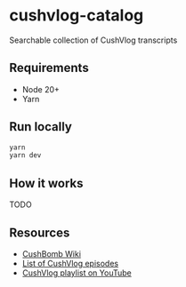 # cushvlog-catalog

Searchable collection of CushVlog transcripts

## Requirements

- Node 20+
- Yarn

## Run locally

```sh
yarn
yarn dev
```

## How it works

TODO

## Resources

- [CushBomb Wiki](https://cushbomb.fandom.com/wiki/CushBomb_Wiki)
- [List of CushVlog episodes](https://cushbomb.fandom.com/wiki/List_of_CushVlog_episodes)
- [CushVlog playlist on YouTube](https://www.youtube.com/playlist?list=PLhxUDrMFUqyMQSozC1ES-Q4BkT8MJbY_1)
